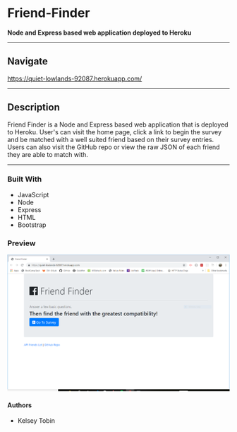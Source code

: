 # Friend-Finder
**Node and Express based web application deployed to Heroku**

***

## Navigate
https://quiet-lowlands-92087.herokuapp.com/ 

***

## Description 
Friend Finder is a Node and Express based web application that is deployed to Heroku. User's can visit the home page, click a link to begin the survey and be matched with a well suited friend based on their survey entries. Users can also visit the GitHub repo or view the raw JSON of each friend they are able to match with.

***

### Built With
* JavaScript
* Node
* Express
* HTML
* Bootstrap

### Preview 
![App Preview](/images/preview.PNG)

#### Authors
* Kelsey Tobin
